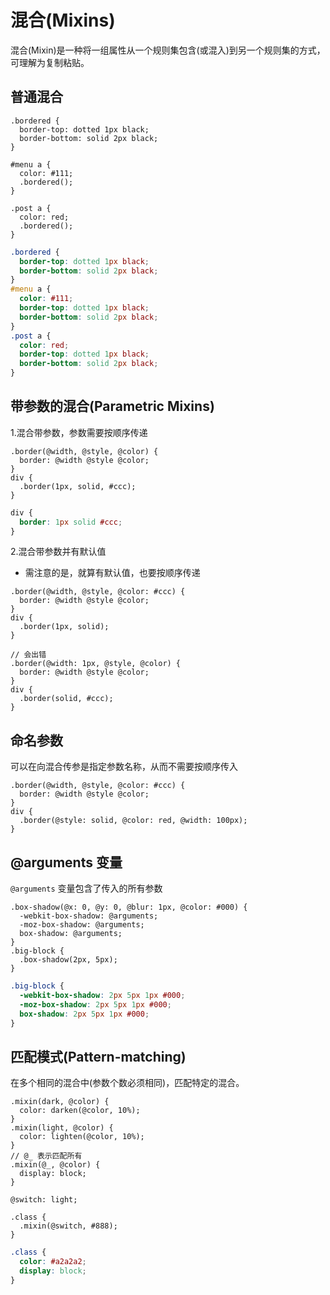 # 混合(Mixins)

混合(Mixin)是一种将一组属性从一个规则集包含(或混入)到另一个规则集的方式，可理解为复制粘贴。

## 普通混合

```less
.bordered {
  border-top: dotted 1px black;
  border-bottom: solid 2px black;
}

#menu a {
  color: #111;
  .bordered();
}

.post a {
  color: red;
  .bordered();
}
```

```css
.bordered {
  border-top: dotted 1px black;
  border-bottom: solid 2px black;
}
#menu a {
  color: #111;
  border-top: dotted 1px black;
  border-bottom: solid 2px black;
}
.post a {
  color: red;
  border-top: dotted 1px black;
  border-bottom: solid 2px black;
}
```

## 带参数的混合(Parametric Mixins)

1.混合带参数，参数需要按顺序传递

```less
.border(@width, @style, @color) {
  border: @width @style @color;
}
div {
  .border(1px, solid, #ccc);
}
```

```css
div {
  border: 1px solid #ccc;
}
```

2.混合带参数并有默认值

- 需注意的是，就算有默认值，也要按顺序传递

```less
.border(@width, @style, @color: #ccc) {
  border: @width @style @color;
}
div {
  .border(1px, solid);
}

// 会出错
.border(@width: 1px, @style, @color) {
  border: @width @style @color;
}
div {
  .border(solid, #ccc);
}
```

## 命名参数

可以在向混合传参是指定参数名称，从而不需要按顺序传入

```less
.border(@width, @style, @color: #ccc) {
  border: @width @style @color;
}
div {
  .border(@style: solid, @color: red, @width: 100px);
}
```

## @arguments 变量

`@arguments` 变量包含了传入的所有参数

```less
.box-shadow(@x: 0, @y: 0, @blur: 1px, @color: #000) {
  -webkit-box-shadow: @arguments;
  -moz-box-shadow: @arguments;
  box-shadow: @arguments;
}
.big-block {
  .box-shadow(2px, 5px);
}
```

```css
.big-block {
  -webkit-box-shadow: 2px 5px 1px #000;
  -moz-box-shadow: 2px 5px 1px #000;
  box-shadow: 2px 5px 1px #000;
}
```

## 匹配模式(Pattern-matching)

在多个相同的混合中(参数个数必须相同)，匹配特定的混合。

```less
.mixin(dark, @color) {
  color: darken(@color, 10%);
}
.mixin(light, @color) {
  color: lighten(@color, 10%);
}
// @_ 表示匹配所有
.mixin(@_, @color) {
  display: block;
}

@switch: light;

.class {
  .mixin(@switch, #888);
}
```

```css
.class {
  color: #a2a2a2;
  display: block;
}
```
